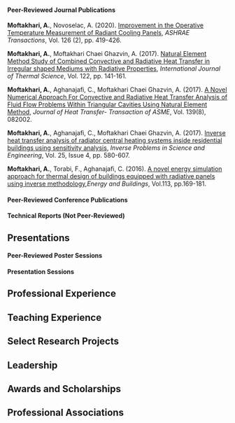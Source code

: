 #### Peer-Reviewed Journal Publications
**Moftakhari, A.**, Novoselac, A. (2020). 
[Improvement in the Operative Temperature Measurement of Radiant Cooling Panels](https://www.proquest.com/docview/2489355622?pq-origsite=gscholar&fromopenview=true), 
*ASHRAE Transactions*, Vol. 126 (2), pp. 419-426.

**Moftakhari, A.**, Moftakhari Chaei Ghazvin, A. (2017). 
[Natural Element Method Study of Combined Convective and Radiative Heat Transfer in Irregular 
shaped Mediums with Radiative Properties](https://doi.org/10.1016/j.ijthermalsci.2017.07.029), 
*International Journal of Thermal Science*, Vol. 122, pp. 141-161.

**Moftakhari, A.**, Aghanajafi, C., Moftakhari Chaei Ghazvin, A. (2017). 
[A Novel Numerical Approach For Convective and Radiative Heat Transfer Analysis of Fluid Flow Problems Within 
Triangular Cavities Using Natural Element Method](https://doi.org/10.1115/1.4036057), 
*Journal of Heat Transfer- Transaction of ASME*, Vol. 139(8), 082002.

**Moftakhari, A.**, Aghanajafi, C., Moftakhari Chaei Ghazvin, A. (2017). 
[Inverse heat transfer analysis of radiator central heating systems inside residential buildings using 
sensitivity analysis](https://doi.org/10.1080/17415977.2016.1178258), 
*Inverse Problems in Science and Engineering*, Vol. 25, Issue 4, pp. 580-607. 

**Moftakhari, A.**, Torabi, F., Aghanajafi, C. (2016). [A novel energy simulation approach for thermal design of 
buildings equipped with radiative panels using inverse methodology](https://doi.org/10.1016/j.enbuild.2015.12.007),*Energy and Buildings*, Vol.113, pp.169-181.

#### Peer-Reviewed Conference Publications



#### Technical Reports (Not Peer-Reviewed)


## Presentations
#### Peer-Reviewed Poster Sessions

#### Presentation Sessions

## Professional Experience

## Teaching Experience

## Select Research Projects

## Leadership

## Awards and Scholarships



## Professional Associations
